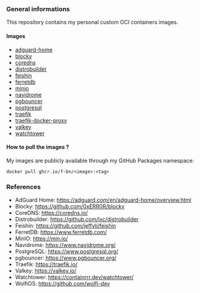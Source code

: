 ### General informations

This repository contains my personal custom OCI containers images.

#### Images

- [adguard-home](./adguard-home/)
- [blocky](./blocky/)
- [coredns](./coredns/)
- [distrobuilder](./distrobuilder/)
- [feishin](./feishin/)
- [ferretdb](./ferretdb/)
- [minio](./minio/)
- [navidrome](./navidrome/)
- [pgbouncer](./pgbouncer/)
- [postgresql](./postgresql/)
- [traefik](./traefik/)
- [traefik-docker-proxy](./traefik-docker-proxy/)
- [valkey](./valkey/)
- [watchtower](./watchtower/)

#### How to pull the images ?

My images are publicly available through my GitHub Packages namespace:

```shell
docker pull ghcr.io/f-bn/<image>:<tag>
```

### References

- AdGuard Home: https://adguard.com/en/adguard-home/overview.html
- Blocky: https://github.com/0xERR0R/blocky
- CoreDNS: https://coredns.io/
- Distrobuilder: https://github.com/lxc/distrobuilder
- Feishin: https://github.com/jeffvli/feishin
- FerretDB: https://www.ferretdb.com/
- MinIO: https://min.io/
- Navidrome: https://www.navidrome.org/
- PostgreSQL: https://www.postgresql.org/
- pgbouncer: https://www.pgbouncer.org/
- Traefik: https://traefik.io/
- Valkey: https://valkey.io/
- Watchtower: https://containrrr.dev/watchtower/
- WolfiOS: https://github.com/wolfi-dev
